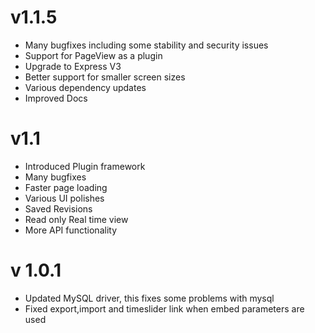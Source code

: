 # v1.1.5
* Many bugfixes including some stability and security issues
* Support for PageView as a plugin
* Upgrade to Express V3
* Better support for smaller screen sizes
* Various dependency updates
* Improved Docs

# v1.1
* Introduced Plugin framework
* Many bugfixes
* Faster page loading
* Various UI polishes
* Saved Revisions
* Read only Real time view
* More API functionality

# v 1.0.1

* Updated MySQL driver, this fixes some problems with mysql
* Fixed export,import and timeslider link when embed parameters are used
